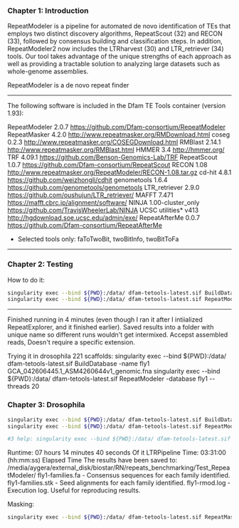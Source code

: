 ### Chapter 1: Introduction
RepeatModeler is a pipeline for automated de novo identification of TEs that employs two distinct discovery algorithms, RepeatScout (32) and RECON (33), followed by consensus building and classification steps. In addition, RepeatModeler2 now includes the LTRharvest (30) and LTR_retriever (34) tools. Our tool takes advantage of the unique strengths of each approach as well as providing a tractable solution to analyzing large datasets such as whole-genome assemblies. 

RepeatModeler is a de novo repeat finder

-----
The following software is included in the Dfam TE Tools container (version 1.93):

RepeatModeler	2.0.7	https://github.com/Dfam-consortium/RepeatModeler
RepeatMasker	4.2.0	http://www.repeatmasker.org/RMDownload.html
coseg	0.2.3	http://www.repeatmasker.org/COSEGDownload.html
RMBlast	2.14.1	http://www.repeatmasker.org/RMBlast.html
HMMER	3.4	http://hmmer.org/
TRF	4.09.1	https://github.com/Benson-Genomics-Lab/TRF
RepeatScout	1.0.7	https://github.com/Dfam-consortium/RepeatScout
RECON	1.08	http://www.repeatmasker.org/RepeatModeler/RECON-1.08.tar.gz
cd-hit	4.8.1	https://github.com/weizhongli/cdhit
genometools	1.6.4	https://github.com/genometools/genometools
LTR_retriever	2.9.0	https://github.com/oushujun/LTR_retriever/
MAFFT	7.471	https://mafft.cbrc.jp/alignment/software/
NINJA	1.00-cluster_only	https://github.com/TravisWheelerLab/NINJA
UCSC utilities*	v413	http://hgdownload.soe.ucsc.edu/admin/exe/
RepeatAfterMe	0.0.7	https://github.com/Dfam-consortium/RepeatAfterMe
* Selected tools only: faToTwoBit, twoBitInfo, twoBitToFa

-----
### Chapter 2: Testing
How to do it:
```bash
singularity exec --bind ${PWD}:/data/ dfam-tetools-latest.sif BuildDatabase -name genome1 13.txt
singularity exec --bind ${PWD}:/data/ dfam-tetools-latest.sif RepeatModeler -database genome1 --threads 20
```
-----
Finished running in 4 minutes (even though I ran it after I intiialized RepeatExplorer, and it finished earlier). Saved results into a folder with unique name so different runs wouldn't get intermixed. Accepst assembled reads, Doesn't require a specific extension.

Trying it in drosophila 221 scaffolds:
singularity exec --bind ${PWD}:/data/ dfam-tetools-latest.sif BuildDatabase -name fly1 GCA_042606445.1_ASM4260644v1_genomic.fna
singularity exec --bind ${PWD}:/data/ dfam-tetools-latest.sif RepeatModeler -database fly1 --threads 20

### Chapter 3: Drosophila
```bash
singularity exec --bind ${PWD}:/data/ dfam-tetools-latest.sif BuildDatabase -name fly1 a4_assembly.fna 
singularity exec --bind ${PWD}:/data/ dfam-tetools-latest.sif RepeatModeler -database fly1 --threads 24  -LTRStruct

#3 help: singularity exec --bind ${PWD}:/data/ dfam-tetools-latest.sif RepeatModeler --help
```

Runtime: 07 hours 14 minutes 40 seconds
Of it LTRPipeline Time: 03:31:00 (hh:mm:ss) Elapsed Time
The results have been saved to:
  /media/aygera/external_disk/biostar/RN/repeats_benchmarking/Test_RepeatModeler/
    fly1-families.fa  - Consensus sequences for each family identified.
    fly1-families.stk - Seed alignments for each family identified.
    fly1-rmod.log     - Execution log.  Useful for reproducing results.


Masking:
```bash
singularity exec --bind ${PWD}:/data/ dfam-tetools-latest.sif RepeatMasker -lib fly1-families.fa -xsmall -gff a4_assembly.fna -pa 24
```
